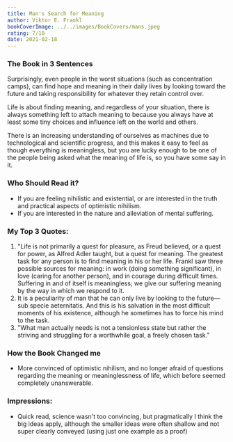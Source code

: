 ```yaml
---
title: Man's Search for Meaning
author: Viktor E. Frankl
bookCoverImage: ../../images/BookCovers/mans.jpeg
rating: 7/10
date: 2021-02-18
---
```


### The Book in 3 Sentences

Surprisingly, even people in the worst situations (such as concentration camps), can find hope and meaning in their daily lives by looking toward the future and taking responsibility for whatever they retain control over. 

Life is about finding meaning, and regardless of your situation, there is always something left to attach meaning to because you always have at least some tiny choices and influence left on the world and others.

There is an increasing understanding of ourselves as machines due to technological and scientific progress, and this makes it easy to feel as though everything is meaningless, but you are lucky enough to be one of the people being asked what the meaning of life is, so you have some say in it. 

### Who Should Read it?

- If you are feeling nihilistic and existential, or are interested in the truth and practical aspects of optimistic nihilism. 
- If you are interested in the nature and alleviation of mental suffering. 

### My Top 3 Quotes:

1. "Life is not primarily a quest for pleasure, as Freud believed, or a quest for power, as Alfred Adler taught, but a quest for meaning. The greatest task for any person is to find meaning in his or her life. Frankl saw three possible sources for meaning: in work (doing something significant), in love (caring for another person), and in courage during difficult times. Suffering in and of itself is meaningless; we give our suffering meaning by the way in which we respond to it.
2. It is a peculiarity of man that he can only live by looking to the future—sub specie aeternitatis. And this is his salvation in the most difficult moments of his existence, although he sometimes has to force his mind to the task.
3. "What man actually needs is not a tensionless state but rather the striving and struggling for a worthwhile goal, a freely chosen task."

### How the Book Changed me

- More convinced of optimistic nihilism, and no longer afraid of questions regarding the meaning or meaninglessness of life, which before seemed completely unanswerable. 

### Impressions:

- Quick read, science wasn't too convincing, but pragmatically I think the big ideas apply, although the smaller ideas were often shallow and not super clearly conveyed (using just one example as a proof)